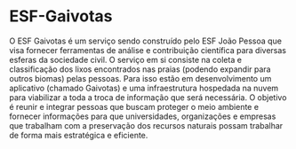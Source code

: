 # ESF-Gaivotas
O ESF Gaivotas é um serviço sendo construído pelo ESF João Pessoa que visa fornecer ferramentas de análise e contribuição científica para diversas esferas da sociedade civil. O serviço em si consiste na coleta e classificação dos lixos encontrados nas praias (podendo expandir para outros biomas) pelas pessoas. Para isso estão em desenvolvimento um aplicativo (chamado Gaivotas) e uma infraestrutura hospedada na nuvem para viabilizar a toda a troca de informação que será necessária.  O objetivo é reunir e integrar pessoas que buscam proteger o meio ambiente e fornecer informações para que universidades, organizações e empresas que trabalham com a preservação dos recursos naturais possam trabalhar de forma mais estratégica e eficiente.
